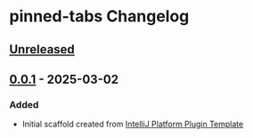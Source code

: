 <!-- Keep a Changelog guide -> https://keepachangelog.com -->

# pinned-tabs Changelog

## [Unreleased]

## [0.0.1] - 2025-03-02

### Added

- Initial scaffold created from [IntelliJ Platform Plugin Template](https://github.com/JetBrains/intellij-platform-plugin-template)

[Unreleased]: https://github.com/kristensala/pinned-tabs/compare/v0.0.1...HEAD
[0.0.1]: https://github.com/kristensala/pinned-tabs/commits/v0.0.1
